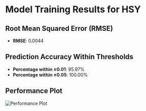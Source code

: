 # Model Training Results for HSY

## Root Mean Squared Error (RMSE)
- **RMSE**: 0.0044

## Prediction Accuracy Within Thresholds
- **Percentage within ±0.01**: 95.97%
- **Percentage within ±0.05**: 100.00%

## Performance Plot
![Performance Plot](../imgs/HSY.png)
